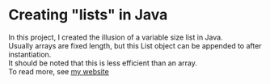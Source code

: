 # Creating "lists" in Java
 In this project, I created the illusion of a variable size list in Java. <br>
 Usually arrays are fixed length, but this List object can be appended to after instantiation. <br>
 It should be noted that this is less efficient than an array. <br>
 To read more, see [my website](https://brianevans.tech/projects/list/index.html)
